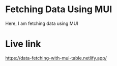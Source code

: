 # Fetching Data Using MUI
Here, I am fetching data using MUI

# Live link
https://data-fetching-with-mui-table.netlify.app/



